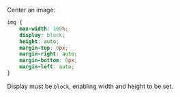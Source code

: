 Center an image:

```css
img {
    max-width: 100%;
    display: block;
    height: auto;
    margin-top: 0px;
    margin-right: auto;
    margin-bottom: 0px;
    margin-left: auto;
}
```

Display must be `block`, enabling width and height to be set.
